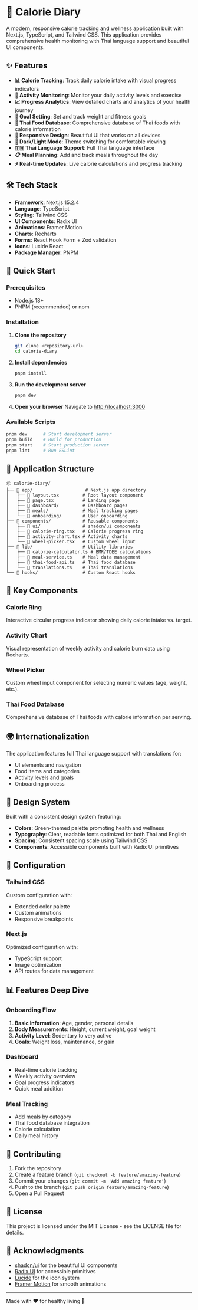 # 🥗 Calorie Diary

A modern, responsive calorie tracking and wellness application built with Next.js, TypeScript, and Tailwind CSS. This application provides comprehensive health monitoring with Thai language support and beautiful UI components.

## ✨ Features

- **📊 Calorie Tracking**: Track daily calorie intake with visual progress indicators
- **🏃 Activity Monitoring**: Monitor your daily activity levels and exercise
- **📈 Progress Analytics**: View detailed charts and analytics of your health journey
- **🎯 Goal Setting**: Set and track weight and fitness goals
- **🥘 Thai Food Database**: Comprehensive database of Thai foods with calorie information
- **📱 Responsive Design**: Beautiful UI that works on all devices
- **🌙 Dark/Light Mode**: Theme switching for comfortable viewing
- **🇹🇭 Thai Language Support**: Full Thai language interface
- **📋 Meal Planning**: Add and track meals throughout the day
- **⚡ Real-time Updates**: Live calorie calculations and progress tracking

## 🛠️ Tech Stack

- **Framework**: Next.js 15.2.4
- **Language**: TypeScript
- **Styling**: Tailwind CSS
- **UI Components**: Radix UI
- **Animations**: Framer Motion
- **Charts**: Recharts
- **Forms**: React Hook Form + Zod validation
- **Icons**: Lucide React
- **Package Manager**: PNPM

## 🚀 Quick Start

### Prerequisites

- Node.js 18+
- PNPM (recommended) or npm

### Installation

1. **Clone the repository**
   ```bash
   git clone <repository-url>
   cd calorie-diary
   ```

2. **Install dependencies**
   ```bash
   pnpm install
   ```

3. **Run the development server**
   ```bash
   pnpm dev
   ```

4. **Open your browser**
   Navigate to [http://localhost:3000](http://localhost:3000)

### Available Scripts

```bash
pnpm dev      # Start development server
pnpm build    # Build for production
pnpm start    # Start production server
pnpm lint     # Run ESLint
```

## 📱 Application Structure

```
📦 calorie-diary/
├── 📁 app/                    # Next.js app directory
│   ├── 📄 layout.tsx         # Root layout component
│   ├── 📄 page.tsx           # Landing page
│   ├── 📁 dashboard/         # Dashboard pages
│   ├── 📁 meals/             # Meal tracking pages
│   └── 📁 onboarding/        # User onboarding
├── 📁 components/            # Reusable components
│   ├── 📁 ui/                # shadcn/ui components
│   ├── 📄 calorie-ring.tsx   # Calorie progress ring
│   ├── 📄 activity-chart.tsx # Activity charts
│   └── 📄 wheel-picker.tsx   # Custom wheel input
├── 📁 lib/                   # Utility libraries
│   ├── 📄 calorie-calculator.ts # BMR/TDEE calculations
│   ├── 📄 meal-service.ts    # Meal data management
│   ├── 📄 thai-food-api.ts   # Thai food database
│   └── 📄 translations.ts    # Thai translations
└── 📁 hooks/                 # Custom React hooks
```

## 🎨 Key Components

### Calorie Ring
Interactive circular progress indicator showing daily calorie intake vs. target.

### Activity Chart
Visual representation of weekly activity and calorie burn data using Recharts.

### Wheel Picker
Custom wheel input component for selecting numeric values (age, weight, etc.).

### Thai Food Database
Comprehensive database of Thai foods with calorie information per serving.

## 🌍 Internationalization

The application features full Thai language support with translations for:
- UI elements and navigation
- Food items and categories
- Activity levels and goals
- Onboarding process

## 📐 Design System

Built with a consistent design system featuring:
- **Colors**: Green-themed palette promoting health and wellness
- **Typography**: Clear, readable fonts optimized for both Thai and English
- **Spacing**: Consistent spacing scale using Tailwind CSS
- **Components**: Accessible components built with Radix UI primitives

## 🔧 Configuration

### Tailwind CSS
Custom configuration with:
- Extended color palette
- Custom animations
- Responsive breakpoints

### Next.js
Optimized configuration with:
- TypeScript support
- Image optimization
- API routes for data management

## 📊 Features Deep Dive

### Onboarding Flow
1. **Basic Information**: Age, gender, personal details
2. **Body Measurements**: Height, current weight, goal weight
3. **Activity Level**: Sedentary to very active
4. **Goals**: Weight loss, maintenance, or gain

### Dashboard
- Real-time calorie tracking
- Weekly activity overview
- Goal progress indicators
- Quick meal addition

### Meal Tracking
- Add meals by category
- Thai food database integration
- Calorie calculation
- Daily meal history

## 🤝 Contributing

1. Fork the repository
2. Create a feature branch (`git checkout -b feature/amazing-feature`)
3. Commit your changes (`git commit -m 'Add amazing feature'`)
4. Push to the branch (`git push origin feature/amazing-feature`)
5. Open a Pull Request

## 📄 License

This project is licensed under the MIT License - see the LICENSE file for details.

## 🙏 Acknowledgments

- [shadcn/ui](https://ui.shadcn.com/) for the beautiful UI components
- [Radix UI](https://www.radix-ui.com/) for accessible primitives
- [Lucide](https://lucide.dev/) for the icon system
- [Framer Motion](https://www.framer.com/motion/) for smooth animations

---

Made with ❤️ for healthy living 🌱
